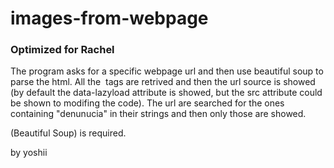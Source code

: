 # images-from-webpage  
###  Optimized for Rachel


The program asks for a specific webpage url and then use beautiful soup to parse the html. All the <img> tags are retrived and then the url source is showed (by default the data-lazyload attribute is showed, but the src attribute could be shown to modifing the code). The url are searched for the ones containing "denunucia" in their strings and then only those are showed. 

(Beautiful Soup) is required. 


by yoshii
